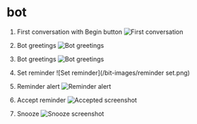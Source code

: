 # bot


1. First conversation with Begin button
![First conversation](/bit-images/1.png)

2. Bot greetings 
![Bot greetings](/bit-images/greeting.png)

3. Bot greetings 
![Bot greetings ](/bit-images/greeting.png)

4. Set reminder 
![Set reminder](/bit-images/reminder set.png)

5. Reminder alert 
![Reminder alert ](/bit-images/reminder-alert.png)

6. Accept reminder
![Accepted screenshot](/bit-images/accepted.png)

7. Snooze
![Snooze screenshot](/bit-images/snooze.png)
